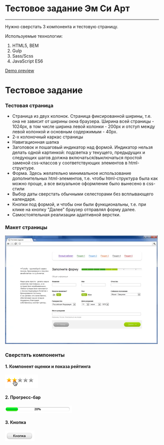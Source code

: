 # Тестовое задание Эм Си Арт

---

Нужно сверстать 3 компонента и тестовую страницу.

Используемые технологии:

1. HTML5, BEM
2. Gulp
3. Sass/Scss
4. JavaScript ES6


[Demo preview](https://nanammii.github.io/MCArt/)

# Тестовое задание #

### Тестовая страница ###
- Страница из двух колонок. Страница фиксированной ширины, т.е. она не зависит от ширины окна браузера. Ширина всей страницы - 1024px, в том числе ширина левой колонки - 200px и отступ между левой колонкой и основным содержимым - 40px.
- 2-х колоночный каркас страницы
- Навигационная шапка
- Заголовок и пошаговый индикатор над формой. Индикатор нельзя делать одной картинкой: подсветка у текущего, предыдущих и следующих шагов должна включаться/выключаться простой заменой css-классов у соответствующих элементов в html-структуре.
- Форма. Здесь желательно минимальное использование дополнительных html-элементов, т.е. чтобы html-структура была как можно проще, а все визуальное оформление было вынесено в css-стили
- Выбор даты сверстать обычными селесторами без всплывающего календаря.
- Кнопки под формой, и чтобы они были функциональны, т.е. при клике на кнопку "Далее" браузер отправлял форму далее.
- Самостоятельная реализации адаптивной верстки.
### Макет страницы ###
![](https://github.com/wowankz/static/raw/master/test-html-files/tutu.webp)
### Сверстать компоненты ###

#### 1. Компонент оценки и показа рейтинга ####

![](https://github.com/wowankz/static/raw/master/test-html-files/rating.png)

#### 2. Прогресс-бар ####

![](https://github.com/wowankz/static/raw/master/test-html-files/progressbar.png)

#### 3. Кнопка ####

![](https://github.com/wowankz/static/raw/master/test-html-files/button.png)


